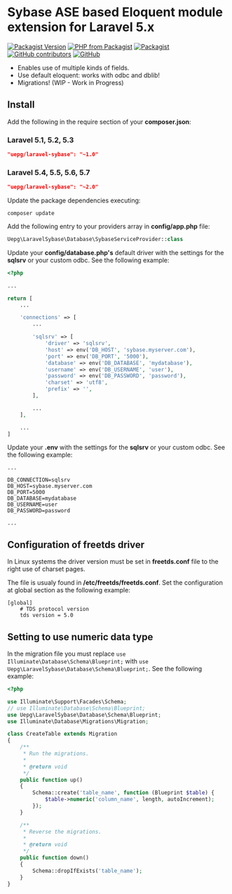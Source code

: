 # Sybase ASE based Eloquent module extension for Laravel 5.x

[![Packagist Version](https://img.shields.io/packagist/v/uepg/laravel-sybase.svg)](https://packagist.org/packages/uepg/laravel-sybase)
[![PHP from Packagist](https://img.shields.io/packagist/php-v/uepg/laravel-sybase.svg)](https://packagist.org/packages/uepg/laravel-sybase)
[![Packagist](https://img.shields.io/packagist/dt/uepg/laravel-sybase.svg)](https://packagist.org/packages/uepg/laravel-sybase/stats)
[![GitHub contributors](https://img.shields.io/github/contributors-anon/uepg/laravel-sybase.svg)](https://github.com/uepg/laravel-sybase/graphs/contributors)
[![GitHub](https://img.shields.io/github/license/uepg/laravel-sybase.svg)](https://github.com/uepg/laravel-sybase/blob/master/LICENSE)

* Enables use of multiple kinds of fields.
* Use default eloquent: works with odbc and dblib!
* Migrations! (WIP - Work in Progress)

## Install

Add the following in the require section of your **composer.json**:

### Laravel 5.1, 5.2, 5.3

```json
"uepg/laravel-sybase": "~1.0"
```
### Laravel 5.4, 5.5, 5.6, 5.7

```json
"uepg/laravel-sybase": "~2.0"
```

Update the package dependencies executing:

```shell
composer update
```

Add the following entry to your providers array in **config/app.php** file:

```php
Uepg\LaravelSybase\Database\SybaseServiceProvider::class
```

Update your **config/database.php's** default driver with the settings for the **sqlsrv** or your custom odbc. See the following example:

```php
<?php

...

return [
    ...

    'connections' => [
        ...

        'sqlsrv' => [
            'driver' => 'sqlsrv',
            'host' => env('DB_HOST', 'sybase.myserver.com'),
            'port' => env('DB_PORT', '5000'),
            'database' => env('DB_DATABASE', 'mydatabase'),
            'username' => env('DB_USERNAME', 'user'),
            'password' => env('DB_PASSWORD', 'password'),
            'charset' => 'utf8',
            'prefix' => '',
        ],

        ...
    ],

    ...
]
```

Update your **.env** with the settings for the **sqlsrv** or your custom odbc. See the following example:

```text
...

DB_CONNECTION=sqlsrv
DB_HOST=sybase.myserver.com
DB_PORT=5000
DB_DATABASE=mydatabase
DB_USERNAME=user
DB_PASSWORD=password

...
```

## Configuration of freetds driver

In Linux systems the driver version must be set in **freetds.conf** file to the right use of charset pages.

The file is usualy found in **/etc/freetds/freetds.conf**. Set the configuration at global section as the following example:

```text
[global]
    # TDS protocol version
    tds version = 5.0
```

## Setting to use numeric data type

In the migration file you must replace `use Illuminate\Database\Schema\Blueprint;` with `use Uepg\LaravelSybase\Database\Schema\Blueprint;`. See the following example:

```php
<?php

use Illuminate\Support\Facades\Schema;
// use Illuminate\Database\Schema\Blueprint;
use Uepg\LaravelSybase\Database\Schema\Blueprint;
use Illuminate\Database\Migrations\Migration;

class CreateTable extends Migration
{
    /**
     * Run the migrations.
     *
     * @return void
     */
    public function up()
    {
        Schema::create('table_name', function (Blueprint $table) {
            $table->numeric('column_name', length, autoIncrement);
        });
    }

    /**
     * Reverse the migrations.
     *
     * @return void
     */
    public function down()
    {
        Schema::dropIfExists('table_name');
    }
}
```
